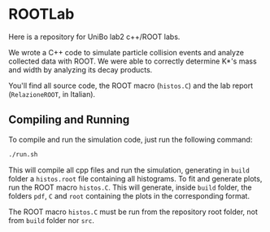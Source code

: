 # ROOTLab
Here is a repository for UniBo lab2 c++/ROOT labs.

We wrote a C++ code to simulate particle collision events and analyze collected data with ROOT. We were able to correctly determine K*'s mass and width by analyzing its decay products.

You'll find all source code, the ROOT macro (`histos.C`) and the lab report (`RelazioneROOT`, in Italian).


## Compiling and Running
To compile and run the simulation code, just run the following command:
```bash
./run.sh
```
This will compile all cpp files and run the simulation, generating in `build` folder a `histos.root` file containing all histograms.
To fit and generate plots, run the ROOT macro `histos.C`. 
This will generate, inside `build` folder, the folders `pdf`, `C` and `root` containing the plots in the corresponding format.

The ROOT macro `histos.C` must be run from the repository root folder, not from `build` folder nor `src`.
